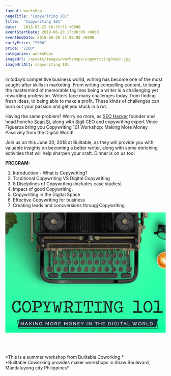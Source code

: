 ```yaml
---
layout: workshop
pageTitle: "Copywriting 101"
title:  "Copywriting 101"
date:   2018-03-22 16:33:52 +0800
eventStartDate: 2018-06-20 17:00:00 +0800
eventEndDate: 2018-06-20 21:00:00 +0800
earlyPrice: "2000"
price: "2200"
categories: workshops
imageUrl: /assets/images/workshops/copywriting/main.jpg
imageUrlAlt: copywriting 101
---
```


In today’s competitive business world, writing has become one of the most sought-after skills in marketing. From writing compelling content, to being the mastermind of memorable taglines being a writer is a challenging yet rewarding profession. Writers face many challenges today, from finding fresh ideas, to being able to make a profit. These kinds of challenges can burn out your passion and get you stuck in a rut.

Having the same problem? Worry no more, as [SEO Hacker](https://seo-hacker.net) founder and head honcho [Sean Si](https://seansi.org/), along with [Sigil](https://sigilbrand.com/) CEO and copywriting expert Vince Figueroa bring you Copywriting 101 Workshop: Making More Money Passively from the Digital World!

Join us on this June 20, 2018 at Builtable, as they will provide you with valuable insights on becoming a better writer, along with some enriching activities that will help sharpen your craft. Dinner is on us too!


**PROGRAM:**

1. Introduction - What is Copywriting? 
2. Traditional Copywriting VS Digital Copywriting 
3. 8 Disciplines of Copywriting (includes case studies) 
4. Impact of good Copywriting. 
5. Copywriting in the Digital Space
6. Effective Copywriting for business
7. Creating leads and concversions througj Copywriting. 

![Copywriting with keyboard](/assets/images/workshops/copywriting/copywriting-1.jpg "copywriting with keyboard")

<br>
<br>
<br>
*This is a summer workshop from Builtable Coworking.*
<br>
*Builtable Coworking provides maker workshops in Shaw Boulevard, Mandaluyong city Philippines* 